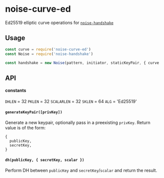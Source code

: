 # noise-curve-ed

Ed25519 elliptic curve operations for [`noise-handshake`](https://github.com/chm-diederichs/noise-handshake)

## Usage
```js
const curve = require('noise-curve-ed')
const Noise = require('noise-handshake')

const handshake = new Noise(pattern, initiator, staticKeyPair, { curve })
```

## API

#### constants

`DHLEN` = 32
`PKLEN` = 32
`SCALARLEN` = 32
`SKLEN` = 64
`ALG` = 'Ed25519'

#### `generateKeyPair([privKey])`

Generate a new keypair, optionally pass in a preexisting `privKey`. Return value is of the form:

```
{
  publicKey,
  secretKey,
}
```

#### `dh(publicKey, { secretKey, scalar })`

Perform DH between `publicKey` and `secretKey`/`scalar` and return the result.
